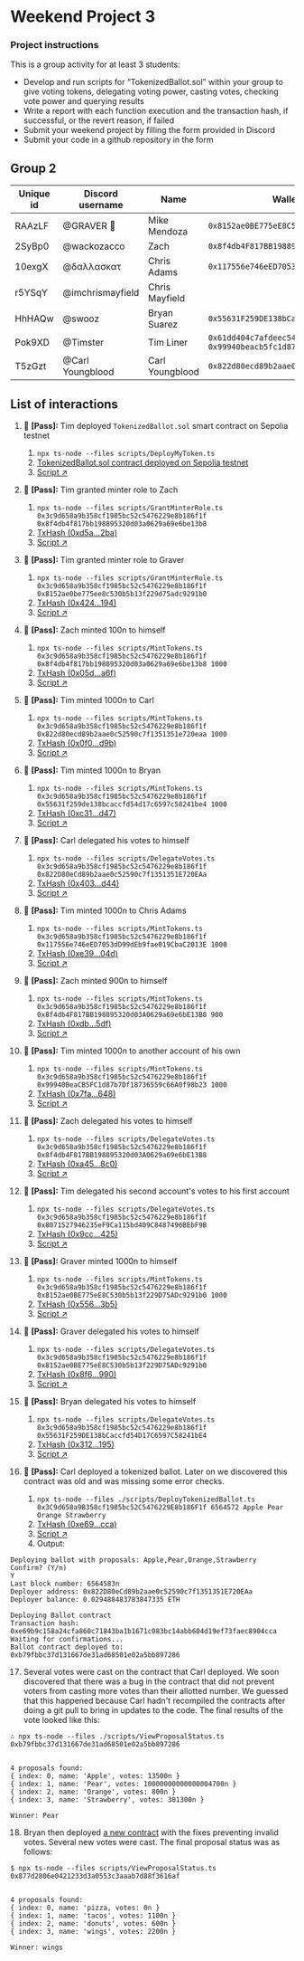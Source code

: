 # Weekend Project 3

### Project instructions

This is a group activity for at least 3 students:

- Develop and run scripts for “TokenizedBallot.sol” within your group to give voting tokens, delegating voting power, casting votes, checking vote power and querying results
- Write a report with each function execution and the transaction hash, if successful, or the revert reason, if failed
- Submit your weekend project by filling the form provided in Discord
- Submit your code in a github repository in the form

## Group 2

| Unique id | Discord username    | Name | Wallet address                    |
| --------- | ------------------- | ---- | --------------------------------- |
| RAAzLF    | @GRAVER 👾          | Mike Mendoza | `0x8152ae0BE775eE8C530b5b13f229D75ADc9291b0` |
| 2SyBp0    | @wackozacco         | Zach | `0x8f4db4F817BB198895320d03A0629a69e6bE13B8` |
| 10exgX    | @δαλλασκατ          | Chris Adams | `0x117556e746eED7053dD99dEb9fae019CbaC2013E` |
| r5YSqY    | @imchrismayfield    | Chris Mayfield | |
| HhHAQw    | @swooz              | Bryan Suarez | `0x55631F259DE138bCaccfd54D17C6597C58241bE4` |
| Pok9XD    | @Timster            | Tim Liner | `0x61dd404c7afdeec54ac246c1e1d92b23d1b9f594` `0x99940beacb5fc1d87b7df18736559c66a0f98b23` |
| T5zGzt    | @Carl Youngblood    | Carl Youngblood | `0x822d80ecd89b2aae0c52590c7f1351351e720eaa` |

## List of interactions

1. 💫 **[Pass]:** Tim deployed `TokenizedBallot.sol` smart contract on Sepolia testnet
    1. `npx ts-node --files scripts/DeployMyToken.ts`
    2. [TokenizedBallot.sol contract deployed on Sepolia testnet](https://sepolia.etherscan.io/address/0x3c9d658a9b358cf1985bc52c5476229e8b186f1f)
    3. [Script ↗](./scripts/DeployMyToken.ts)

2. 💫 **[Pass]:** Tim granted minter role to Zach
    1. `npx ts-node --files scripts/GrantMinterRole.ts 0x3c9d658a9b358cf1985bc52c5476229e8b186f1f 0x8f4db4f817bb198895320d03a0629a69e6be13b8`
    2. [TxHash (0xd5a...2ba)](https://sepolia.etherscan.io/tx/0xd5a409305ec8eaad0be74cc1ab19e2ce81a94c61af622f8e6d91195d385b62ba)
    3. [Script ↗](./scripts/GrantMinterRole.ts)

3. 💫 **[Pass]:** Tim granted minter role to Graver
    1. `npx ts-node --files scripts/GrantMinterRole.ts 0x3c9d658a9b358cf1985bc52c5476229e8b186f1f 0x8152ae0be775ee8c530b5b13f229d75adc9291b0`
    2. [TxHash (0x424...194)](https://sepolia.etherscan.io/tx/0x42402acbf50e6c7a93b64b886aaac3a2ed44f4e04fdb2969c42ede8abf0ba194)
    3. [Script ↗](./scripts/GrantMinterRole.ts)

4. 💫 **[Pass]:** Zach minted 100n to himself
    1. `npx ts-node --files scripts/MintTokens.ts 0x3c9d658a9b358cf1985bc52c5476229e8b186f1f 0x8f4db4f817bb198895320d03a0629a69e6be13b8 1000`
    2. [TxHash (0x05d...a6f)](https://sepolia.etherscan.io/tx/0x05d5b2b7a1ad59ba3cdaa7dd578a15f049c1772769af285fe7f8843ec301aa6f)
    3. [Script ↗](./scripts/MintTokens.ts)

5. 💫 **[Pass]:** Tim minted 1000n to Carl
    1. `npx ts-node --files scripts/MintTokens.ts 0x3c9d658a9b358cf1985bc52c5476229e8b186f1f 0x822d80ecd89b2aae0c52590c7f1351351e720eaa 1000`
    2. [TxHash (0x0f0...d9b)](https://sepolia.etherscan.io/tx/0x0f0ba33145c3c3f660bd573b88a0012a7530c0aad6cd9fded3a9bea9a1784d9b)
    3. [Script ↗](./scripts/MintTokens.ts)

6. 💫 **[Pass]:** Tim minted 1000n to Bryan
    1. `npx ts-node --files scripts/MintTokens.ts 0x3c9d658a9b358cf1985bc52c5476229e8b186f1f 0x55631f259de138bcaccfd54d17c6597c58241be4 1000`
    2. [TxHash (0xc31...d47)](https://sepolia.etherscan.io/tx/0xc31eb244dd7bcc98d3a8e5aa5c588c5b454348b2ab2760aeaebd8703e0801d47)
    3. [Script ↗](./scripts/MintTokens.ts)

7.  💫 **[Pass]:** Carl delegated his votes to himself
    1. `npx ts-node --files scripts/DelegateVotes.ts 0x3c9d658a9b358cf1985bc52c5476229e8b186f1f 0x822D80eCd89b2aae0c52590c7f1351351E720EAa`
    2. [TxHash (0x403...d44)](https://sepolia.etherscan.io/tx/0x40371ef6ed060c6a888f9affd18921343627956f4e2d0dfb297a0f30ff7f4d44)
    3. [Script ↗](./scripts/DelegateVotes.ts)

8. 💫 **[Pass]:** Tim minted 1000n to Chris Adams
    1. `npx ts-node --files scripts/MintTokens.ts 0x3c9d658a9b358cf1985bc52c5476229e8b186f1f 0x117556e746eED7053dD99dEb9fae019CbaC2013E 1000`
    2. [TxHash (0xe39...04d)](https://sepolia.etherscan.io/tx/0xe39ff1c2a4c9eeb9af323d336870e34ddf472ad49517c0793d7343443f2c904d)
    3. [Script ↗](./scripts/MintTokens.ts)

9. 💫 **[Pass]:** Zach minted 900n to himself
    1. `npx ts-node --files scripts/MintTokens.ts 0x3c9d658a9b358cf1985bc52c5476229e8b186f1f 0x8f4db4F817BB198895320d03A0629a69e6bE13B8 900`
    2. [TxHash (0xdb...5df)](https://sepolia.etherscan.io/tx/0xdbb16c418b8666c6934fbf3d5a06be757bb97c52dfef1fec38fd9310a34855df)
    3. [Script ↗](./scripts/MintTokens.ts)

10. 💫 **[Pass]:** Tim minted 1000n to another account of his own
    1. `npx ts-node --files scripts/MintTokens.ts 0x3c9d658a9b358cf1985bc52c5476229e8b186f1f 0x99940BeaCB5FC1d87b7Df18736559c66A0f98b23 1000`
    2. [TxHash (0x7fa...648)](https://sepolia.etherscan.io/tx/0x7faf2698720ddf8d53aff68b6ac9d35b62ec0dd687a16eeb3d707a55f77df648)
    3. [Script ↗](./scripts/MintTokens.ts)

11. 💫 **[Pass]:** Zach delegated his votes to himself
    1. `npx ts-node --files scripts/DelegateVotes.ts 0x3c9d658a9b358cf1985bc52c5476229e8b186f1f 0x8f4db4F817BB198895320d03A0629a69e6bE13B8`
    2. [TxHash (0xa45...8c0)](https://sepolia.etherscan.io/tx/0xa452cb63bcad895b0dd44b73ac3c5f60cf28b00c72598f3635142278e62818c0)
    3. [Script ↗](./scripts/DelegateVotes.ts)

12. 💫 **[Pass]:** Tim delegated his second account's votes to his first account
    1. `npx ts-node --files scripts/DelegateVotes.ts 0x3c9d658a9b358cf1985bc52c5476229e8b186f1f 0x8071527946235eF9Ca115bd409C8487496BEbF9B`
    2. [TxHash (0x9cc...425)](https://sepolia.etherscan.io/tx/0x9ccc81d9de8f036f7559ca724b88255880a4b8dc21a9baedc078835dbacde425)
    3. [Script ↗](./scripts/DelegateVotes.ts)

13. 💫 **[Pass]:** Graver minted 1000n to himself
    1. `npx ts-node --files scripts/MintTokens.ts 0x3c9d658a9b358cf1985bc52c5476229e8b186f1f 0x8152ae0BE775eE8C530b5b13f229D75ADc9291b0 1000`
    2. [TxHash (0x556...3b5)](https://sepolia.etherscan.io/tx/0x556d96ec87b06b93e69d83c4bb9aa8fd6588f7aab7042f6509eded5eda0cd3b5)
    3. [Script ↗](./scripts/MintTokens.ts)

14. 💫 **[Pass]:** Graver delegated his votes to himself
    1. `npx ts-node --files scripts/DelegateVotes.ts 0x3c9d658a9b358cf1985bc52c5476229e8b186f1f 0x8152ae0BE775eE8C530b5b13f229D75ADc9291b0`
    2. [TxHash (0x8f6...990)](https://sepolia.etherscan.io/tx/0x8f6c27c342bfa9b94745c14eb5da647288092035f47dac1a02c877795c735990)
    3. [Script ↗](./scripts/DelegateVotes.ts)

15. 💫 **[Pass]:** Bryan delegated his votes to himself
    1. `npx ts-node --files scripts/DelegateVotes.ts 0x3c9d658a9b358cf1985bc52c5476229e8b186f1f 0x55631F259DE138bCaccfd54D17C6597C58241bE4`
    2. [TxHash (0x312...195)](https://sepolia.etherscan.io/tx/0x3123b35a7df87a33f0fb37272be05e88d9c46a8f2492a075c8bace7a00472195)
    3. [Script ↗](./scripts/DelegateVotes.ts)
   
16. 💫 **[Pass]:** Carl deployed a tokenized ballot. Later on we discovered this contract was old and was missing some error checks.
    1. `npx ts-node --files ./scripts/DeployTokenizedBallot.ts 0x3C9d658a9B358cf1985bc52C5476229E8b186F1f 6564572 Apple Pear Orange Strawberry`
    2. [TxHash (0xe69...cca)](https://sepolia.etherscan.io/tx/0xe69b9c158a24cfa860c71843ba1b1671c083bc14abb604d19ef73faec8904cca)
    3. [Script ↗](./scripts/DeployTokenizedBallot.ts)
    4. Output:
```
Deploying ballot with proposals: Apple,Pear,Orange,Strawberry
Confirm? (Y/n)
Y
Last block number: 6564583n
Deployer address: 0x822D80eCd89b2aae0c52590c7f1351351E720EAa
Deployer balance: 0.029488483783847335 ETH

Deploying Ballot contract
Transaction hash: 0xe69b9c158a24cfa860c71843ba1b1671c083bc14abb604d19ef73faec8904cca
Waiting for confirmations...
Ballot contract deployed to: 0xb79fbbc37d131667de31ad68501e02a5bb897286
```

17. Several votes were cast on the contract that Carl deployed. We soon discovered that there was a bug in the contract that did not prevent voters from casting more votes than their allotted number. We guessed that this happened because Carl hadn't recompiled the contracts after doing a git pull to bring in updates to the code. The final results of the vote looked like this:

```
∴ npx ts-node --files ./scripts/ViewProposalStatus.ts 0xb79fbbc37d131667de31ad68501e02a5bb897286


4 proposals found:
{ index: 0, name: 'Apple', votes: 13500n }
{ index: 1, name: 'Pear', votes: 10000000000000004700n }
{ index: 2, name: 'Orange', votes: 800n }
{ index: 3, name: 'Strawberry', votes: 301300n }

Winner: Pear
```

18. Bryan then deployed [a new contract](https://sepolia.etherscan.io/address/0x877d2806e0421233d3a0553c3aaab7d88f3616af) with the fixes preventing invalid votes. Several new votes were cast. The final proposal status was as follows:

```
$ npx ts-node --files scripts/ViewProposalStatus.ts 0x877d2806e0421233d3a0553c3aaab7d88f3616af


4 proposals found:
{ index: 0, name: 'pizza, votes: 0n }
{ index: 1, name: 'tacos', votes: 1100n }
{ index: 2, name: 'donuts', votes: 600n }
{ index: 3, name: 'wings', votes: 2200n }

Winner: wings
```
